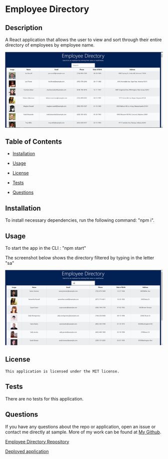# Employee Directory

## Description
A React application that allows the user to view and sort through their entire directory of employees by employee name.

![screenshot](public/img/EDscreenshot.PNG)

  ## Table of Contents
  
  * [Installation](#installation)
  
  * [Usage](#usage)
  
  * [License](#license)

  * [Tests](#tests)
  
  * [Questions](#questions)
  
  ## Installation
  
  To install necessary dependencies, run the following command: "npm i".

   ## Usage

To start the app in the CLI : "npm start"  

The screenshot below shows the directory filtered by typing in the letter "sa"

![Screenshot](public/img/EDscreenshot2.PNG)



  ## License
    
    This application is licensed under the MIT license.
    

  ## Tests
  
  There are no tests for this application.
  
      
  ## Questions  

  If you have any questions about the repo or application, open an issue or contact me directly at sample. More of my work can be found at [My Github](https://github.com/brob92993).

  [Employee Directory Repository](https://github.com/brob92993/EmployeeDirectory.git)

  
  [Deployed application]()